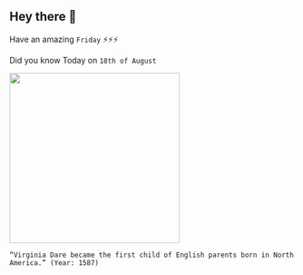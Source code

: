 ## Hey there 👋
Have an amazing `Friday` ⚡⚡⚡

Did you know Today on `18th of August`
 
 [<img src="https://upload.wikimedia.org/wikipedia/commons/thumb/6/6c/Baptism_of_Virginia_Dare.jpeg/1920px-Baptism_of_Virginia_Dare.jpeg" width="300" />](https://www.ncpedia.org/culture/legends/virginia-dare) 
 ```
“Virginia Dare became the first child of English parents born in North America.” (Year: 1587)
```

